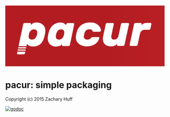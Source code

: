 [![pacur](https://raw.githubusercontent.com/pacur/pacur-artwork/master/pacur.svg)](http://pacur.org)

# pacur: simple packaging

Copyright (c) 2015 Zachary Huff

[![godoc](https://godoc.org/github.com/pacur/pacur?status.png)](https://godoc.org/github.com/pacur/pacur)

